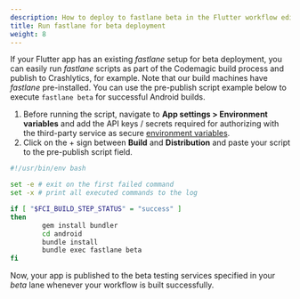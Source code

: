 ```yaml
---
description: How to deploy to fastlane beta in the Flutter workflow editor pre-publish script
title: Run fastlane for beta deployment
weight: 8
---
```


If your Flutter app has an existing *fastlane* setup for beta deployment, you can easily run *fastlane* scripts as part of the Codemagic build process and publish to Crashlytics, for example. Note that our build machines have *fastlane* pre-installed. You can use the pre-publish script example below to execute `fastlane beta` for successful Android builds.

1. Before running the script, navigate to **App settings > Environment variables** and add the API keys / secrets required for authorizing with the third-party service as secure [environment variables](../building/environment-variables). 
2. Click on the + sign between **Build** and **Distribution** and paste your script to the pre-publish script field.

```bash
#!/usr/bin/env bash

set -e # exit on the first failed command
set -x # print all executed commands to the log

if [ "$FCI_BUILD_STEP_STATUS" = "success" ]
then
        gem install bundler
        cd android
        bundle install
        bundle exec fastlane beta
fi
```
Now, your app is published to the beta testing services specified in your *beta* lane whenever your workflow is built successfully.
